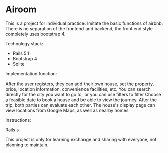 # Airoom

This is a project for individual practice. Imitate the basic functions of airbnb. There is no separation of the frontend and backend, the front end style completely uses bootstrap 4.

Technology stack:

- Rails 5.1
- Bootstrap 4
- Sqlite

Implementation function:

After the user registers, they can add their own house, set the property, price, location information, convenience facilities, etc.
You can search directly for the city you want to go to, or you can use filters to filter
Choose a feasible date to book a house and be able to view the journey. After the trip, both parties can evaluate each other.
The house's display page can view locations from Google Maps, as well as nearby homes

Instructions:

  Rails s
     

This project is only for learning exchange and sharing with everyone, not planning to maintain.
